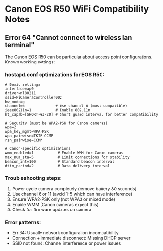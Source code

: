 # Canon EOS R50 WiFi Compatibility Notes

## Error 64 "Cannot connect to wireless lan terminal"

The Canon EOS R50 can be particular about access point configurations. Known working settings:

### hostapd.conf optimizations for EOS R50:
```
# Basic settings
interface=ap0
driver=nl80211
ssid=PiCameraController002
hw_mode=g
channel=6              # Use channel 6 (most compatible)
ieee80211n=1           # Enable 802.11n
ht_capab=[SHORT-GI-20] # Short guard interval for better compatibility

# Security (must be WPA2-PSK for Canon cameras)
wpa=2
wpa_key_mgmt=WPA-PSK
wpa_pairwise=TKIP CCMP
rsn_pairwise=CCMP

# Canon-specific optimizations
wmm_enabled=1           # Enable WMM for Canon cameras
max_num_sta=5           # Limit connections for stability
beacon_int=100          # Standard beacon interval
dtim_period=2           # Data delivery interval
```

### Troubleshooting steps:
1. Power cycle camera completely (remove battery 30 seconds)
2. Use channel 6 or 11 (avoid 1-5 which can have interference)
3. Ensure WPA2-PSK only (not WPA3 or mixed mode)
4. Enable WMM (Canon cameras expect this)
5. Check for firmware updates on camera

### Error patterns:
- Err 64: Usually network configuration incompatibility
- Connection + immediate disconnect: Missing DHCP server
- SSID not found: Channel interference or power issues